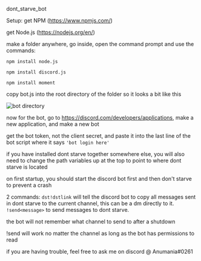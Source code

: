 dont_starve_bot

Setup:
get NPM (https://www.npmjs.com/)

get Node.js (https://nodejs.org/en/)

make a folder anywhere, go inside, open the command prompt and use the commands:

`npm install node.js`

`npm install discord.js`

`npm install moment`

copy bot.js into the root directory of the folder so it looks a bit like this

![bot directory](https://i.imgur.com/MOYhru6.png)

now for the bot, go to https://discord.com/developers/applications, make a new application, and make a new bot

get the bot token, not the client secret, and paste it into the last line of the bot script where it says `'bot login here'`

if you have installed dont starve together somewhere else, you will also need to change the path variables up at the top to point to where dont starve is located

on first startup, you should start the discord bot first and then don't starve to prevent a crash

2 commands: `dst!dstlink` will tell the discord bot to copy all messages sent in dont starve to the current channel, this can be a dm directly to it. `!send<message>` to send messages to dont starve.

the bot will not remember what channel to send to after a shutdown

!send will work no matter the channel as long as the bot has permissions to read

if you are having trouble, feel free to ask me on discord @ Anumania#0261

